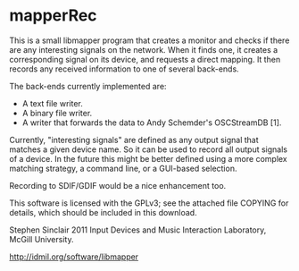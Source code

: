 
mapperRec
=========

This is a small libmapper program that creates a monitor and checks if
there are any interesting signals on the network.  When it finds one,
it creates a corresponding signal on its device, and requests a direct
mapping.  It then records any received information to one of several
back-ends.

The back-ends currently implemented are:

- A text file writer.
- A binary file writer.
- A writer that forwards the data to Andy Schemder's OSCStreamDB [1].

Currently, "interesting signals" are defined as any output signal that
matches a given device name.  So it can be used to record all output
signals of a device.  In the future this might be better defined using
a more complex matching strategy, a command line, or a GUI-based
selection.

Recording to SDIF/GDIF would be a nice enhancement too.

This software is licensed with the GPLv3; see the attached file
COPYING for details, which should be included in this download.

Stephen Sinclair 2011
Input Devices and Music Interaction Laboratory, McGill University.

http://idmil.org/software/libmapper
